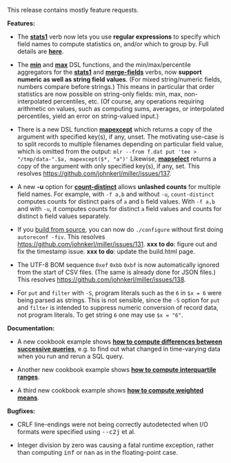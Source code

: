 This release contains mostly feature requests.

**Features:**

* The [**stats1**](http://johnkerl.org/miller-releases/miller-5.2.0/doc/reference-verbs.html#stats1) verb
now lets you use **regular expressions** to specify which field names to compute
statistics on, and/or which to group by. Full details are
[**here**](http://johnkerl.org/miller-releases/miller-5.2.0/doc/reference-verbs.html#stats1).

* The [**min**](http://johnkerl.org/miller-releases/miller-5.2.0/doc/reference-dsl.html#min)
and [**max**](http://johnkerl.org/miller-releases/miller-5.2.0/doc/reference-dsl.html#max) DSL functions, and the
min/max/percentile aggregators for the
[**stats1**](http://johnkerl.org/miller-releases/miller-5.2.0/doc/reference-verbs.html#stats1) and
[**merge-fields**](http://johnkerl.org/miller-releases/miller-5.2.0/doc/reference-verbs.html#merge-fields) verbs, now
**support numeric as well as string field values**. (For mixed string/numeric
fields, numbers compare before strings.) This means in particular that order
statistics are now possible on string-only fields: min, max, non-interpolated percentiles, etc. (Of course, any operations requiring arithmetic on values,
such as computing sums, averages, or interpolated percentiles, yield an error on string-valued input.)

* There is a new DSL function
[**mapexcept**](http://johnkerl.org/miller-releases/miller-5.2.0/doc/reference-dsl.html#mapexcept) which returns a
copy of the argument with specified key(s), if any, unset.  The motivating use-case is to split records to multiple
filenames depending on particular field value, which is omitted from the output: `mlr --from f.dat put 'tee >
"/tmp/data-".$a, mapexcept($*, "a")'` Likewise,
[**mapselect**](http://johnkerl.org/miller-releases/miller-5.2.0/doc/reference-dsl.html#mapselect) returns a copy of the
argument with only specified key(s), if any, set.  This resolves https://github.com/johnkerl/miller/issues/137.

* A new **-u** option for [**count-distinct**](http://johnkerl.org/miller-releases/miller-5.2.0/doc/reference-verbs.html#count-distinct) allows **unlashed counts** for multiple field names. For example, with `-f a,b` and
without `-u`, `count-distinct` computes counts for distinct pairs of `a` and `b` field values. With `-f a,b` and with `-u`, it computes counts
for distinct `a` field values and counts for distinct `b` field values separately.

* If you [build from source](http://johnkerl.org/miller-releases/miller-5.2.0/doc/build.html), you can now
do `./configure` without first doing `autoreconf -fiv`. This resolves https://github.com/johnkerl/miller/issues/131.
**xxx to do**: figure out and fix the timestamp issue.
**xxx to do**: update the build.html page.

* The UTF-8 BOM sequence `0xef` `0xbb` `0xbf` is now automatically ignored from the start of CSV files. (The same is
already done for JSON files.) This resolves https://github.com/johnkerl/miller/issues/138.

* For `put` and `filter` with `-S`, program literals such as the `6` in `$x = 6` were being parsed as strings. This is not sensible, since the `-S` option for `put` and `filter` is intended to suppress numeric conversion of record data, not program literals. To get string `6` one may use `$x = "6"`.

**Documentation:**

* A new cookbook example shows [**how to compute differences between successive
queries**](http://www.johnkerl.org/miller-releases/miller-5.2.0/doc/cookbook.html#Showing_differences_between_successive_queries),
e.g. to find out what changed in time-varying data when you run and rerun a SQL query.

* Another new cookbook example shows [**how to compute interquartile ranges**](http://www.johnkerl.org/miller-releases/miller-5.2.0/doc/cookbook2.html#Computing_interquartile_ranges).

* A third new cookbook example shows [**how to compute weighted means**](http://www.johnkerl.org/miller-releases/miller-5.2.0/doc/cookbook2.html#Computing_weighted_means).

**Bugfixes:**

* CRLF line-endings were not being correctly autodetected when I/O formats were specified using <tt>--c2j</tt> et al.

* Integer division by zero was causing a fatal runtime exception, rather than computing <tt>inf</tt> or <tt>nan</tt> as in the floating-point case.
